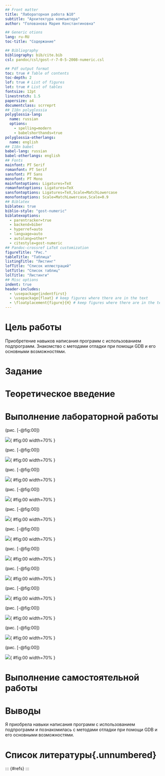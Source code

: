 ```yaml
---
## Front matter
title: "Лабораторная работа №10"
subtitle: "Архитектура компьютера"
author: "Голованова Мария Константиновна"

## Generic otions
lang: ru-RU
toc-title: "Содержание"

## Bibliography
bibliography: bib/cite.bib
csl: pandoc/csl/gost-r-7-0-5-2008-numeric.csl

## Pdf output format
toc: true # Table of contents
toc-depth: 2
lof: true # List of figures
lot: true # List of tables
fontsize: 12pt
linestretch: 1.5
papersize: a4
documentclass: scrreprt
## I18n polyglossia
polyglossia-lang:
  name: russian
  options:
	- spelling=modern
	- babelshorthands=true
polyglossia-otherlangs:
  name: english
## I18n babel
babel-lang: russian
babel-otherlangs: english
## Fonts
mainfont: PT Serif
romanfont: PT Serif
sansfont: PT Sans
monofont: PT Mono
mainfontoptions: Ligatures=TeX
romanfontoptions: Ligatures=TeX
sansfontoptions: Ligatures=TeX,Scale=MatchLowercase
monofontoptions: Scale=MatchLowercase,Scale=0.9
## Biblatex
biblatex: true
biblio-style: "gost-numeric"
biblatexoptions:
  - parentracker=true
  - backend=biber
  - hyperref=auto
  - language=auto
  - autolang=other*
  - citestyle=gost-numeric
## Pandoc-crossref LaTeX customization
figureTitle: "Рис."
tableTitle: "Таблица"
listingTitle: "Листинг"
lofTitle: "Список иллюстраций"
lotTitle: "Список таблиц"
lolTitle: "Листинги"
## Misc options
indent: true
header-includes:
  - \usepackage{indentfirst}
  - \usepackage{float} # keep figures where there are in the text
  - \floatplacement{figure}{H} # keep figures where there are in the text
---
```


# Цель работы

Приобретение навыков написания программ с использованием подпрограмм. Знакомство с методами отладки при помощи GDB и его основными возможностями.

# Задание



# Теоретическое введение



# Выполнение лабораторной работы

 (рис. [-@fig:00])

![ ](image/){ #fig:00 width=70% }

(рис. [-@fig:00])

![ ](image/){ #fig:00 width=70% }

(рис. [-@fig:00])

![ ](image/){ #fig:00 width=70% }

(рис. [-@fig:00])

![ ](image/){ #fig:00 width=70% }

(рис. [-@fig:00])

![ ](image/){ #fig:00 width=70% }

(рис. [-@fig:00])

![ ](image/){ #fig:00 width=70% }

(рис. [-@fig:00])

![ ](image/){ #fig:00 width=70% }

(рис. [-@fig:00])

![ ](image/){ #fig:00 width=70% }

(рис. [-@fig:00])

![ ](image/){ #fig:00 width=70% }

(рис. [-@fig:00])

![ ](image/){ #fig:00 width=70% }

(рис. [-@fig:00])

![ ](image/){ #fig:00 width=70% }

(рис. [-@fig:00])

![ ](image/){ #fig:00 width=70% }

# Выполнение самостоятельной работы



# Выводы

Я приобрела навыки написания программ с использованием подпрограмм и познакомилась с методами отладки при помощи GDB и его основными возможностями.

# Список литературы{.unnumbered}

::: {#refs}
:::
